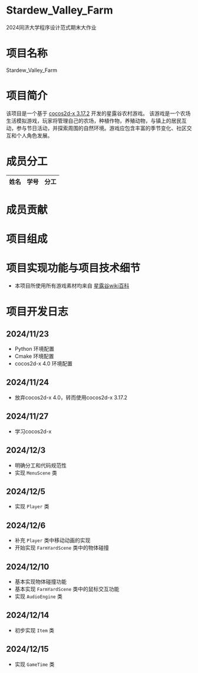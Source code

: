 # Stardew_Valley_Farm
2024同济大学程序设计范式期末大作业
# 项目名称
Stardew_Valley_Farm
# 项目简介
该项目是一个基于 [cocos2d-x 3.17.2](https://docs.cocos.com/cocos2d-x/manual/) 开发的星露谷农村游戏。
该游戏是一个农场生活模拟游戏，玩家将管理自己的农场，种植作物，养殖动物，与镇上的居民互动，参与节日活动，并探索周围的自然环境。游戏应包含丰富的季节变化、社区交互和个人角色发展。
# 成员分工
|姓名|学号|分工|
| :-----| ----: | :----: |

# 成员贡献

# 项目组成

# 项目实现功能与项目技术细节
- 本项目所使用所有游戏素材均来自 [星露谷wiki百科](https://zh.stardewvalleywiki.com/Stardew_Valley_Wiki) 
# 项目开发日志
## 2024/11/23
- Python 环境配置
- Cmake 环境配置
- cocos2d-x 4.0 环境配置
## 2024/11/24
- 放弃cocos2d-x 4.0，转而使用cocos2d-x 3.17.2
## 2024/11/27
- 学习cocos2d-x
## 2024/12/3
- 明确分工和代码规范性
- 实现 `MenuScene` 类
## 2024/12/5
- 实现 `Player` 类
## 2024/12/6
- 补充 `Player` 类中移动动画的实现
- 开始实现 `FarmYardScene` 类中的物体碰撞
## 2024/12/10
- 基本实现物体碰撞功能
- 基本实现 `FarmYardScene` 类中的鼠标交互功能
- 实现 `AudioEngine` 类
## 2024/12/14
- 初步实现 `Item` 类
## 2024/12/15
- 实现 `GameTime` 类
